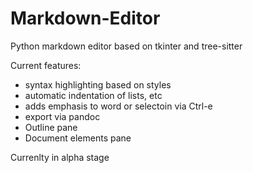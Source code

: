 # Markdown-Editor
Python markdown editor based on tkinter and tree-sitter

Current features:
- syntax highlighting based on styles
- automatic indentation of lists, etc
- adds emphasis to word or selectoin via Ctrl-e
- export via pandoc
- Outline pane
- Document elements pane


Currenlty in alpha stage
